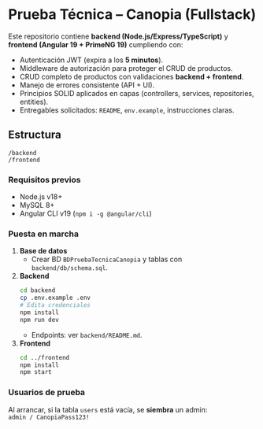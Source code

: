 # Prueba Técnica – Canopia (Fullstack)

Este repositorio contiene **backend (Node.js/Express/TypeScript)** y **frontend (Angular 19 + PrimeNG 19)** cumpliendo con:

- Autenticación JWT (expira a los **5 minutos**).
- Middleware de autorización para proteger el CRUD de productos.
- CRUD completo de productos con validaciones **backend + frontend**.
- Manejo de errores consistente (API + UI).
- Principios SOLID aplicados en capas (controllers, services, repositories, entities).
- Entregables solicitados: `README`, `env.example`, instrucciones claras.

## Estructura

```
/backend
/frontend
```

### Requisitos previos

- Node.js v18+
- MySQL 8+
- Angular CLI v19 (`npm i -g @angular/cli`)

### Puesta en marcha

1) **Base de datos**  
   - Crear BD `BDPruebaTecnicaCanopia` y tablas con `backend/db/schema.sql`.
2) **Backend**  
   ```bash
   cd backend
   cp .env.example .env
   # Edita credenciales
   npm install
   npm run dev
   ```
   - Endpoints: ver `backend/README.md`.
3) **Frontend**  
   ```bash
   cd ../frontend
   npm install
   npm start
   ```

### Usuarios de prueba

Al arrancar, si la tabla `users` está vacía, se **siembra** un admin:  
`admin / CanopiaPass123!`

